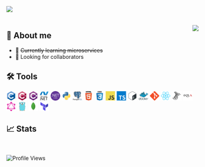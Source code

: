 [![](https://img.shields.io/badge/-Enis%20Mulić-blue?style=flat-square&logo=Linkedin&logoColor=white&link=https://www.linkedin.com/in/enis-muli%C4%87/)](https://www.linkedin.com/in/enis-muli%C4%87/)
</br></br>

<img align="right" src="https://media1.giphy.com/media/13HgwGsXF0aiGY/giphy.gif" />

## 📜 About me

-   🌱 ~~Currently learning microservices~~
-   🔭 Looking for collaborators

## 🛠️ Tools

<div>
<!-- C -->
<img src="https://raw.githubusercontent.com/devicons/devicon/master/icons/c/c-original.svg" alt="c" width="25" height="25" title="C"/>

<!-- C++ -->
<img src="https://raw.githubusercontent.com/devicons/devicon/master/icons/cplusplus/cplusplus-original.svg" alt="cplusplus" width="25" height="25" title="C++"/>

<!-- C# -->
<img src="https://raw.githubusercontent.com/devicons/devicon/master/icons/csharp/csharp-original.svg" alt="csharp" width="25" height="25" title="C#"/>

<!-- Dot Net -->
<img src="https://raw.githubusercontent.com/devicons/devicon/master/icons/dot-net/dot-net-original-wordmark.svg" alt="dotnet" width="25" height="25" title="Dot Net"/>

<!-- Dot Net Core-->
<img src="https://raw.githubusercontent.com/devicons/devicon/master/icons/dotnetcore/dotnetcore-original.svg" alt="dotnet" width="25" height="25" title="Dot Net Core"/>

<!-- Python -->
<img src="https://raw.githubusercontent.com/devicons/devicon/master/icons/python/python-original.svg" alt="python" width="25" height="25" title="Python"/>

<!-- PostgreSQL -->
<img src="https://raw.githubusercontent.com/devicons/devicon/master/icons/postgresql/postgresql-original-wordmark.svg" alt="postgresql" width="25" height="25" title="PostgreSQL"/>

<!-- HTML -->
<img src="https://raw.githubusercontent.com/devicons/devicon/master/icons/html5/html5-original-wordmark.svg" alt="html5" width="25" height="25" title="html"/>

<!-- CSS -->
<img src="https://raw.githubusercontent.com/devicons/devicon/master/icons/css3/css3-original-wordmark.svg" alt="css3" width="25" height="25" title="CSS"/>

<!-- JavaScript -->
<img src="https://raw.githubusercontent.com/devicons/devicon/master/icons/javascript/javascript-original.svg" alt="javascript" width="25" height="25" title="JavaScript"/>

<!-- TypeScript -->
<img src="https://raw.githubusercontent.com/devicons/devicon/master/icons/typescript/typescript-original.svg" alt="typescript" width="25" height="25" title="TypeScript"/>

<!-- Bash -->
<img src="https://raw.githubusercontent.com/devicons/devicon/master/icons/bash/bash-original.svg" alt="bash" width="25" height="25" title="Bash"/>

<!-- Docker -->
<img src="https://raw.githubusercontent.com/devicons/devicon/master/icons/docker/docker-original-wordmark.svg" alt="docker" width="25" height="25" title="Docker"/>

<!-- Git -->
<img src="https://raw.githubusercontent.com/devicons/devicon/master/icons/git/git-original.svg" alt="git" width="25" height="25" title="Git"/>

<!-- React -->
<img src="https://raw.githubusercontent.com/devicons/devicon/master/icons/react/react-original.svg" alt="git" width="25" height="25" title="React"/>

<!-- Microsoft SQL Server -->
<img src="https://raw.githubusercontent.com/devicons/devicon/master/icons/microsoftsqlserver/microsoftsqlserver-plain.svg" alt="git" width="25" height="25" title="Microsoft SQL Server"/>

<!-- SQL Alchemy -->
<img src="https://raw.githubusercontent.com/devicons/devicon/master/icons/sqlalchemy/sqlalchemy-original.svg" alt="SQL Alchemy" width="25" height="25" title="SQLAlchemy"/>

<!-- GraphQL -->
<img src="https://raw.githubusercontent.com/devicons/devicon/master/icons/graphql/graphql-plain.svg" alt="GraphQL" width="25" height="25" title="GraphQL"/>

<!-- Go -->
<img src="https://raw.githubusercontent.com/devicons/devicon/master/icons/go/go-original.svg" alt="Go" width="25" height="25" title="Go"/>

<!-- MongoDB -->
<img src="https://raw.githubusercontent.com/devicons/devicon/master/icons/mongodb/mongodb-original.svg" alt="Go" width="25" height="25" title="MongoDB"/>

<!-- Terraform -->
<img src="https://raw.githubusercontent.com/devicons/devicon/master/icons/terraform/terraform-original.svg" alt="Go" width="25" height="25" title="Terraform"/>

</div>

## 📈 Stats

</br>

![Profile Views](https://komarev.com/ghpvc/?username=EnisMulic)
